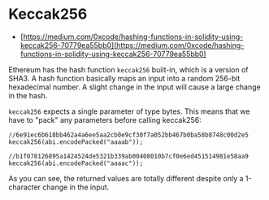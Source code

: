 # Keccak256

* [https://medium.com/0xcode/hashing-functions-in-solidity-using-keccak256-70779ea55bb0](https://medium.com/0xcode/hashing-functions-in-solidity-using-keccak256-70779ea55bb0)

Ethereum has the hash function `keccak256` built-in, which is a version of SHA3. A hash function basically maps an input into a random 256-bit hexadecimal number. A slight change in the input will cause a large change in the hash.

`keccak256` expects a single parameter of type bytes. This means that we have to "pack" any parameters before calling keccak256:

```solidity
//6e91ec6b618bb462a4a6ee5aa2cb0e9cf30f7a052bb467b0ba58b8748c00d2e5
keccak256(abi.encodePacked("aaaab"));

//b1f078126895a1424524de5321b339ab00408010b7cf0e6ed451514981e58aa9
keccak256(abi.encodePacked("aaaac"));
```

As you can see, the returned values are totally different despite only a 1-character change in the input.
